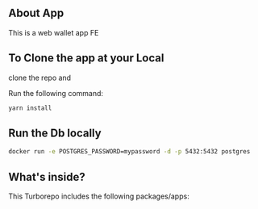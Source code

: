 ## About App

This is a web wallet app FE

## To Clone the app at your Local

clone the repo and

Run the following command:

```sh
yarn install

```

## Run the Db locally

```sh
docker run -e POSTGRES_PASSWORD=mypassword -d -p 5432:5432 postgres
```

## What's inside?

This Turborepo includes the following packages/apps:
